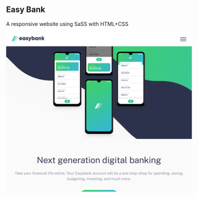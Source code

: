 ## Easy Bank
A responsive website using SaSS with HTML+CSS

![alt text](https://github.com/JustinHsie/easyBank/blob/master/easybank.png)

